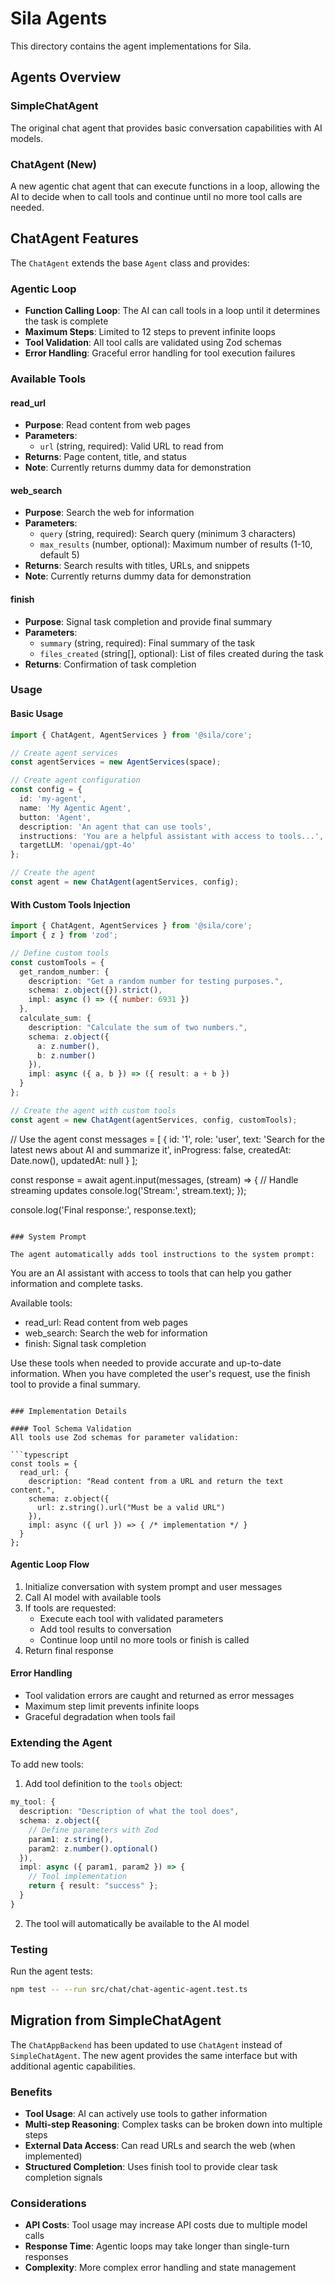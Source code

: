 # Sila Agents

This directory contains the agent implementations for Sila.

## Agents Overview

### SimpleChatAgent
The original chat agent that provides basic conversation capabilities with AI models.

### ChatAgent (New)
A new agentic chat agent that can execute functions in a loop, allowing the AI to decide when to call tools and continue until no more tool calls are needed.

## ChatAgent Features

The `ChatAgent` extends the base `Agent` class and provides:

### Agentic Loop
- **Function Calling Loop**: The AI can call tools in a loop until it determines the task is complete
- **Maximum Steps**: Limited to 12 steps to prevent infinite loops
- **Tool Validation**: All tool calls are validated using Zod schemas
- **Error Handling**: Graceful error handling for tool execution failures

### Available Tools

#### read_url
- **Purpose**: Read content from web pages
- **Parameters**: 
  - `url` (string, required): Valid URL to read from
- **Returns**: Page content, title, and status
- **Note**: Currently returns dummy data for demonstration

#### web_search
- **Purpose**: Search the web for information
- **Parameters**:
  - `query` (string, required): Search query (minimum 3 characters)
  - `max_results` (number, optional): Maximum number of results (1-10, default 5)
- **Returns**: Search results with titles, URLs, and snippets
- **Note**: Currently returns dummy data for demonstration

#### finish
- **Purpose**: Signal task completion and provide final summary
- **Parameters**:
  - `summary` (string, required): Final summary of the task
  - `files_created` (string[], optional): List of files created during the task
- **Returns**: Confirmation of task completion

### Usage

#### Basic Usage
```typescript
import { ChatAgent, AgentServices } from '@sila/core';

// Create agent services
const agentServices = new AgentServices(space);

// Create agent configuration
const config = {
  id: 'my-agent',
  name: 'My Agentic Agent',
  button: 'Agent',
  description: 'An agent that can use tools',
  instructions: 'You are a helpful assistant with access to tools...',
  targetLLM: 'openai/gpt-4o'
};

// Create the agent
const agent = new ChatAgent(agentServices, config);
```

#### With Custom Tools Injection
```typescript
import { ChatAgent, AgentServices } from '@sila/core';
import { z } from 'zod';

// Define custom tools
const customTools = {
  get_random_number: {
    description: "Get a random number for testing purposes.",
    schema: z.object({}).strict(),
    impl: async () => ({ number: 6931 })
  },
  calculate_sum: {
    description: "Calculate the sum of two numbers.",
    schema: z.object({
      a: z.number(),
      b: z.number()
    }),
    impl: async ({ a, b }) => ({ result: a + b })
  }
};

// Create the agent with custom tools
const agent = new ChatAgent(agentServices, config, customTools);
```

// Use the agent
const messages = [
  {
    id: '1',
    role: 'user',
    text: 'Search for the latest news about AI and summarize it',
    inProgress: false,
    createdAt: Date.now(),
    updatedAt: null
  }
];

const response = await agent.input(messages, (stream) => {
  // Handle streaming updates
  console.log('Stream:', stream.text);
});

console.log('Final response:', response.text);
```

### System Prompt

The agent automatically adds tool instructions to the system prompt:

```
You are an AI assistant with access to tools that can help you gather information and complete tasks.

Available tools:
- read_url: Read content from web pages
- web_search: Search the web for information
- finish: Signal task completion

Use these tools when needed to provide accurate and up-to-date information. 
When you have completed the user's request, use the finish tool to provide a final summary.
```

### Implementation Details

#### Tool Schema Validation
All tools use Zod schemas for parameter validation:

```typescript
const tools = {
  read_url: {
    description: "Read content from a URL and return the text content.",
    schema: z.object({
      url: z.string().url("Must be a valid URL")
    }),
    impl: async ({ url }) => { /* implementation */ }
  }
};
```

#### Agentic Loop Flow
1. Initialize conversation with system prompt and user messages
2. Call AI model with available tools
3. If tools are requested:
   - Execute each tool with validated parameters
   - Add tool results to conversation
   - Continue loop until no more tools or finish is called
4. Return final response

#### Error Handling
- Tool validation errors are caught and returned as error messages
- Maximum step limit prevents infinite loops
- Graceful degradation when tools fail

### Extending the Agent

To add new tools:

1. Add tool definition to the `tools` object:
```typescript
my_tool: {
  description: "Description of what the tool does",
  schema: z.object({
    // Define parameters with Zod
    param1: z.string(),
    param2: z.number().optional()
  }),
  impl: async ({ param1, param2 }) => {
    // Tool implementation
    return { result: "success" };
  }
}
```

2. The tool will automatically be available to the AI model

### Testing

Run the agent tests:
```bash
npm test -- --run src/chat/chat-agentic-agent.test.ts
```

## Migration from SimpleChatAgent

The `ChatAppBackend` has been updated to use `ChatAgent` instead of `SimpleChatAgent`. The new agent provides the same interface but with additional agentic capabilities.

### Benefits
- **Tool Usage**: AI can actively use tools to gather information
- **Multi-step Reasoning**: Complex tasks can be broken down into multiple steps
- **External Data Access**: Can read URLs and search the web (when implemented)
- **Structured Completion**: Uses finish tool to provide clear task completion signals

### Considerations
- **API Costs**: Tool usage may increase API costs due to multiple model calls
- **Response Time**: Agentic loops may take longer than single-turn responses
- **Complexity**: More complex error handling and state management